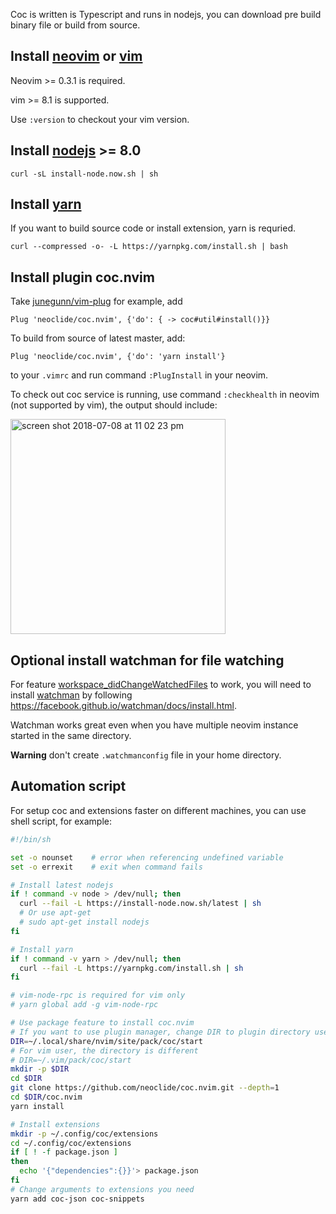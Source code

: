 Coc is written is Typescript and runs in nodejs, you can download pre build binary file or build from source.

## Install [neovim](https://github.com/neovim/neovim/releases/) or [vim](https://github.com/vim/vim) 

Neovim >= 0.3.1 is required. 

vim >= 8.1 is supported.

Use `:version` to checkout your vim version.

## Install [nodejs](https://nodejs.org/) >= 8.0

```
curl -sL install-node.now.sh | sh
```

## Install [yarn](https://yarnpkg.com/)

If you want to build source code or install extension, yarn is requried.

```
curl --compressed -o- -L https://yarnpkg.com/install.sh | bash
```

## Install plugin coc.nvim

Take [junegunn/vim-plug](https://github.com/junegunn/vim-plug) for example, add

``` vim
Plug 'neoclide/coc.nvim', {'do': { -> coc#util#install()}}
```

To build from source of latest master, add:

``` vim
Plug 'neoclide/coc.nvim', {'do': 'yarn install'}
```
to your `.vimrc` and run command `:PlugInstall` in your neovim.

To check out coc service is running, use command `:checkhealth` in neovim (not supported by vim), the output should include:

<img width="344" alt="screen shot 2018-07-08 at 11 02 23 pm" src="https://user-images.githubusercontent.com/251450/42421117-001a81ee-8303-11e8-929a-91da4ac9feea.png">

## Optional install watchman for file watching

For feature [workspace_didChangeWatchedFiles](https://microsoft.github.io/language-server-protocol/specification#workspace_didChangeWatchedFiles) to work, you will need to install [watchman](https://facebook.github.io/watchman) by following https://facebook.github.io/watchman/docs/install.html.

Watchman works great even when you have multiple neovim instance started in the same directory.

**Warning** don't create `.watchmanconfig` file in your home directory.

## Automation script

For setup coc and extensions faster on different machines, you can use shell script, for example:

``` sh
#!/bin/sh

set -o nounset    # error when referencing undefined variable
set -o errexit    # exit when command fails

# Install latest nodejs
if ! command -v node > /dev/null; then
  curl --fail -L https://install-node.now.sh/latest | sh
  # Or use apt-get
  # sudo apt-get install nodejs
fi

# Install yarn
if ! command -v yarn > /dev/null; then
  curl --fail -L https://yarnpkg.com/install.sh | sh
fi

# vim-node-rpc is required for vim only
# yarn global add -g vim-node-rpc

# Use package feature to install coc.nvim
# If you want to use plugin manager, change DIR to plugin directory used by that manager.
DIR=~/.local/share/nvim/site/pack/coc/start
# For vim user, the directory is different
# DIR=~/.vim/pack/coc/start
mkdir -p $DIR
cd $DIR
git clone https://github.com/neoclide/coc.nvim.git --depth=1
cd $DIR/coc.nvim
yarn install

# Install extensions
mkdir -p ~/.config/coc/extensions
cd ~/.config/coc/extensions
if [ ! -f package.json ]
then
  echo '{"dependencies":{}}'> package.json
fi
# Change arguments to extensions you need
yarn add coc-json coc-snippets
```